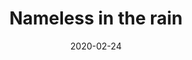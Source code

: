 ---
image_path: /images/artwork/drawing/nameless_under_rain.png
title: Nameless in the rain
date: 2020-02-24
---